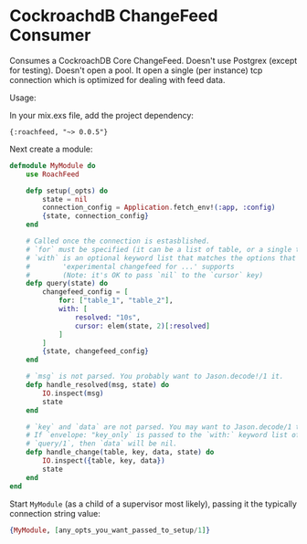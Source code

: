 # CockroachdB ChangeFeed Consumer

Consumes a CockroachDB Core ChangeFeed. Doesn't use Postgrex (except for testing). Doesn't open a pool. It open a single (per instance) tcp connection which is optimized for dealing with feed data.

Usage:

In your mix.exs file, add the project dependency:

```
{:roachfeed, "~> 0.0.5"}
```

Next create a module:

```elixir
defmodule MyModule do
	use RoachFeed

	defp setup(_opts) do
		state = nil
		connection_config = Application.fetch_env!(:app, :config)
		{state, connection_config}
	end

	# Called once the connection is estasblished.
	# `for` must be specified (it can be a list of table, or a single table)
	# `with` is an optional keyword list that matches the options that
	#        'experimental changefeed for ...' supports
	#        (Note: it's OK to pass `nil` to the `cursor` key)
	defp query(state) do
		changefeed_config = [
			for: ["table_1", "table_2"],
			with: [
				resolved: "10s",
				cursor: elem(state, 2)[:resolved]
			]
		]
		{state, changefeed_config}
	end

	# `msg` is not parsed. You probably want to Jason.decode!/1 it.
	defp handle_resolved(msg, state) do
		IO.inspect(msg)
		state
	end

	# `key` and `data` are not parsed. You may want to Jason.decode/1 them.
	# If `envelope: "key_only` is passed to the `with:` keyword list of
	# `query/1`, then `data` will be nil.
	defp handle_change(table, key, data, state) do
		IO.inspect({table, key, data})
		state
	end
end
```

Start `MyModule` (as a child of a supervisor most likely), passing it the typically connection string value:

```elixir
{MyModule, [any_opts_you_want_passed_to_setup/1]}
```

